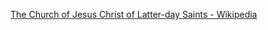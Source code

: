 ﻿[The Church of Jesus Christ of Latter-day Saints - Wikipedia](https://en.wikipedia.org/wiki/The_Church_of_Jesus_Christ_of_Latter-day_Saints)
